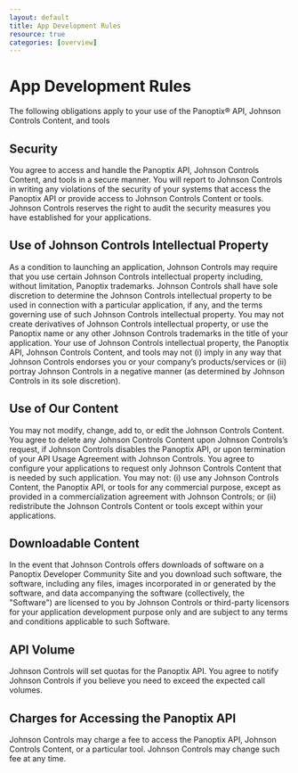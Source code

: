 ```yaml
---
layout: default 
title: App Development Rules 
resource: true 
categories: [overview] 
--- 
```

# App Development Rules

The following obligations apply to your use of the Panoptix® API, Johnson Controls Content, and tools
 
## Security
 
You agree to access and handle the Panoptix API, Johnson Controls Content, and tools in a secure manner. You will report to Johnson Controls in writing any violations of the security of your systems that access the Panoptix API or provide access to Johnson Controls Content or tools. Johnson Controls reserves the right to audit the security measures you have established for your applications.
 
## Use of Johnson Controls Intellectual Property
 
As a condition to launching an application, Johnson Controls may require that you use certain Johnson Controls intellectual property including, without limitation, Panoptix trademarks. Johnson Controls shall have sole discretion to determine the Johnson Controls intellectual property to be used in connection with a particular application, if any, and the terms governing use of such Johnson Controls intellectual property. You may not create derivatives of Johnson Controls intellectual property, or use the Panoptix name or any other Johnson Controls trademarks in the title of your application. Your use of Johnson Controls intellectual property, the Panoptix API, Johnson Controls Content, and tools may not (i) imply in any way that Johnson Controls endorses you or your company’s products/services or (ii) portray Johnson Controls in a negative manner (as determined by Johnson Controls in its sole discretion).
 
## Use of Our Content
 
You may not modify, change, add to, or edit the Johnson Controls Content. You agree to delete any Johnson Controls Content upon Johnson Controls’s request, if Johnson Controls disables the Panoptix API, or upon termination of your API Usage Agreement with Johnson Controls. You agree to configure your applications to request only Johnson Controls Content that is needed by such application. You may not: (i) use any Johnson Controls Content, the Panoptix API, or tools for any commercial purpose, except as provided in a commercialization agreement with Johnson Controls; or (ii) redistribute the Johnson Controls Content or tools except within your applications.
 
## Downloadable Content
 
In the event that Johnson Controls offers downloads of software on a Panoptix Developer Community Site and you download such software, the software, including any files, images incorporated in or generated by the software, and data accompanying the software (collectively, the "Software") are licensed to you by Johnson Controls or third-party licensors for your application development purpose only and are subject to any terms and conditions applicable to such Software.
 
## API Volume
 
Johnson Controls will set quotas for the Panoptix API. You agree to notify Johnson Controls if you believe you need to exceed the expected call volumes.
 
## Charges for Accessing the Panoptix API
 
Johnson Controls may charge a fee to access the Panoptix API, Johnson Controls Content, or a particular tool. Johnson Controls may change such fee at any time.